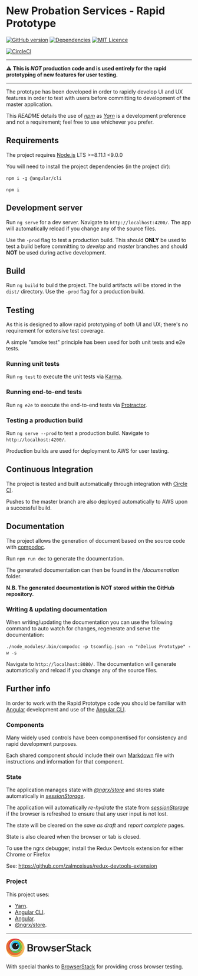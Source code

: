 # New Probation Services - Rapid Prototype

[![GitHub version](https://badge.fury.io/gh/ministryofjustice%2Fndelius-prototype.svg)](https://badge.fury.io/gh/ministryofjustice%2Fndelius-prototype)
[![Dependencies](https://david-dm.org/ministryofjustice/ndelius-prototype.svg)](https://david-dm.org/ministryofjustice/ndelius-prototype)
[![MIT Licence](https://badges.frapsoft.com/os/mit/mit.svg?v=103)](https://opensource.org/licenses/mit-license.php)

[![CircleCI](https://circleci.com/gh/ministryofjustice/ndelius-prototype/tree/master.svg?style=svg)](https://circleci.com/gh/ministryofjustice/ndelius-prototype/tree/master)

---

:warning: **This is *NOT* production code and is used entirely for the rapid prototyping of new features for user testing.**

---

The prototype has been developed in order to rapidly develop UI and UX features in order to test with users before committing to development of the master application. 

This *README* details the use of *[npm]* as *[Yarn]* is a development preference and not a requirement; feel free to use whichever you prefer.

## Requirements

The project requires [Node.js] LTS >=8.11.1 <9.0.0

You will need to install the project dependencies (in the project dir):

`npm i -g @angular/cli`

`npm i`

## Development server

Run `ng serve` for a dev server. Navigate to `http://localhost:4200/`. The app will automatically reload if you change any of the source files.

Use the `-prod` flag to test a production build. This should **ONLY** be used to test a build before committing to *develop* and *master* branches and should **NOT** be used during active development.

## Build

Run `ng build` to build the project. The build artifacts will be stored in the `dist/` directory. Use the `-prod` flag for a production build.

## Testing

As this is designed to allow rapid prototyping of both UI and UX; there's no requirement for extensive test coverage.
 
A simple "smoke test" principle has been used for both unit tests and e2e tests.

### Running unit tests

Run `ng test` to execute the unit tests via [Karma].

### Running end-to-end tests

Run `ng e2e` to execute the end-to-end tests via [Protractor].

### Testing a production build

Run `ng serve --prod` to test a production build. Navigate to `http://localhost:4200/`.

Production builds are used for deployment to AWS for user testing.

## Continuous Integration

The project is tested and built automatically through integration with [Circle CI].

Pushes to the master branch are also deployed automatically to AWS upon a successful build.

## Documentation

The project allows the generation of document based on the source code with [compodoc].

Run `npm run doc` to generate the documentation.

The generated documentation can then be found in the */documenation* folder.

**N.B. The generated documentation is NOT stored within the GitHub repository.**

### Writing & updating documentation

When writing/updating the documentation you can use the following command to auto watch for changes, regenerate and serve the documentation:

`./node_modules/.bin/compodoc -p tsconfig.json -n "nDelius Prototype" -w -s`

Navigate to `http://localhost:8080/`. The documentation will generate automatically and reload if you change any of the source files.

## Further info

In order to work with the Rapid Prototype code you should be familiar with [Angular] development and use of the [Angular CLI].

### Components

Many widely used controls have been componentised for consistency and rapid development purposes.

Each shared component *should* include their own [Markdown] file with instructions and information for that component.  

### State

The application manages state with *[@ngrx/store]* and stores state automatically in *[sessionStorage]*.

The application will automatically *re-hydrate* the state from *[sessionStorage]* if the browser is refreshed to ensure that any user input is not lost.

The state will be cleared on the *save as draft* and *report complete* pages.

State is also cleared when the browser or tab is closed. 

To use the ngrx debugger, install the Redux Devtools extension for either Chrome or Firefox

See: https://github.com/zalmoxisus/redux-devtools-extension

### Project

This project uses:

* [Yarn].
* [Angular CLI].
* [Angular].
* [@ngrx/store].

---

![Browserstack](browserstack-logo.png)

With special thanks to [BrowserStack](https://www.browserstack.com) for providing cross browser testing.

[Node.js]: http://www.nodejs.org
[Karma]: https://karma-runner.github.io
[Protractor]: http://www.protractortest.org
[@ngrx/store]: https://github.com/ngrx/platform/blob/master/docs/store/README.md
[sessionStorage]: https://developer.mozilla.org/en-US/docs/Web/API/Window/sessionStorage
[Yarn]: https://yarnpkg.com
[npm]: https://npmjs.org
[Angular CLI]: https://cli.angular.io
[Angular]: https://angular.io
[compodoc]: https://compodoc.github.io/website
[Markdown]: https://daringfireball.net/projects/markdown
[Circle CI]: https://circleci.com/gh/ministryofjustice/ndelius-prototype/tree/feature%2Fe2e-tests
